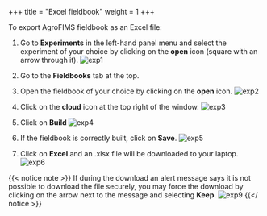 +++
title = "Excel fieldbook"
weight = 1
+++

To export AgroFIMS fieldbook as an Excel file:

1.	Go to **Experiments** in the left-hand panel menu and select the experiment of your choice by clicking on the **open** icon (square with an arrow through it).
![exp1](https://agrofims.github.io/helpdocs/images/exp1.png)

2.	Go to the **Fieldbooks** tab at the top.
3.	Open the fieldbook of your choice by clicking on the **open** icon. 
![exp2](https://agrofims.github.io/helpdocs/images/exp2.png)

4.	Click on the **cloud** icon at the top right of the window.
![exp3](https://agrofims.github.io/helpdocs/images/exp3.png)

5. Click on **Build**
![exp4](https://agrofims.github.io/helpdocs/images/exp4.png)

6.	If the fieldbook is correctly built, click on **Save**.
![exp5](https://agrofims.github.io/helpdocs/images/exp5.png)

7.	Click on **Excel** and an .xlsx file will be downloaded to your laptop.
![exp6](https://agrofims.github.io/helpdocs/images/exp6.png)



{{< notice note >}}
   If during the download an alert message says it is not possible to download the file securely, you may force the download by clicking on the arrow next to the message and selecting **Keep**.
   ![exp9](https://agrofims.github.io/helpdocs/images/exp9.png)
 {{</ notice >}}